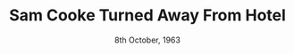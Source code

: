 ---
title: Sam Cooke Turned Away From Hotel
category: Sam Cooke Turned Away From Hotel
year: 1963
location: Shreveport, Lousiana
date: 8th October, 1963
image: media/images/events/sam_cooke_event.jpeg
image-desc: Photo of singer Sam Cooke.
source-name: Billboard
image-source: https://books.google.co.uk/books?id=KikEAAAAMBAJ&lpg=PA1&dq=intitle%3Abillboard&pg=PA1#v=onepage&q&f=false
description: Sam Cooke - one of the most influential soul artists, made a reservation at the Holiday Inn in Louisiana, however when he got there he was turned away because he was black.
songdesc: This event, along with various other events in his life, inspired Cooke to write 'A Change Is Gonna Come'
song1: A Change Is Gonna Come
---